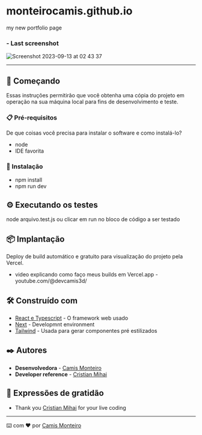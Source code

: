 # monteirocamis.github.io
my new portfolio page 



###  - Last screenshot
![Screenshot 2023-09-13 at 02 43 37](https://github.com/monteirocamis/camismonteiro/assets/26682838/22eeb48a-352e-4fc3-a0a2-d2fc3718c0c0)




___


## 🚀 Começando

Essas instruções permitirão que você obtenha uma cópia do projeto em operação na sua máquina local para fins de desenvolvimento e teste.



### 📋 Pré-requisitos

De que coisas você precisa para instalar o software e como instalá-lo?

- node
- IDE favorita

### 🔧 Instalação

- npm install 
- npm run dev

## ⚙️ Executando os testes

node arquivo.test.js 
 ou clicar em run no bloco de código a ser testado


## 📦 Implantação

Deploy de build automático e gratuito para visualização do projeto pela Vercel.
- video explicando como faço meus builds em Vercel.app - youtube.com/@devcamis3d/

## 🛠️ Construído com

* [React e Typescript](http:///) - O framework web usado
* [Next]() - Developmnt environment
* [Tailwind]() - Usada para gerar componentes pré estilizados


## ✒️ Autores

* **Desenvolvedora**  -  [Camis Monteiro](https://gist.github.com/monteirocamis) 
* **Developer reference**  -   [Cristian Mihai](https://www.youtube.com/watch?v=qp0-L_M3Ad4)  


## 🎁 Expressões de gratidão

* Thank you [Cristian Mihai](https://www.youtube.com/watch?v=qp0-L_M3Ad4) for your live coding

---
⌨️ com ❤️ por [Camis Monteiro](https://gist.github.com/monteirocamis) 
